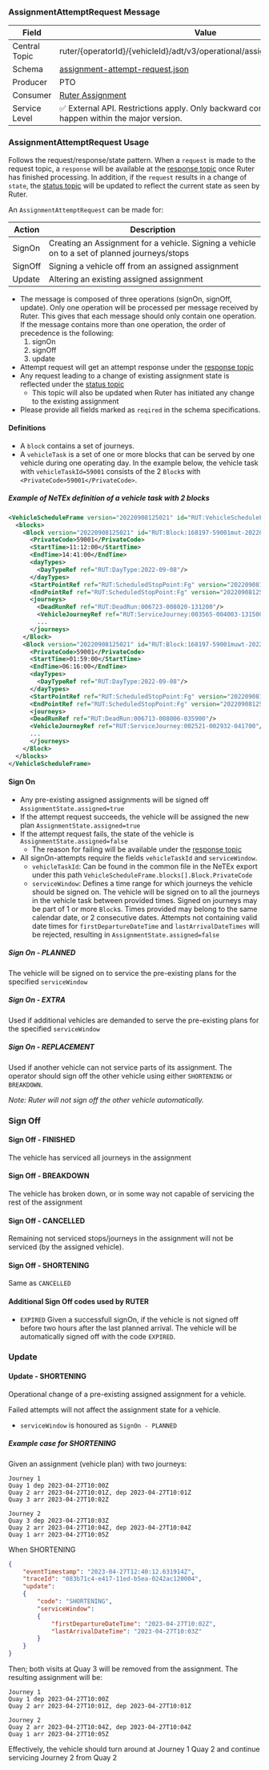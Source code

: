 ### AssignmentAttemptRequest Message
| Field         | Value                                                                                                                    |
|---------------|--------------------------------------------------------------------------------------------------------------------------|
| Central Topic | ruter/{operatorId}/{vehicleId}/adt/v3/operational/assignment/attempt/request                                             |
| Schema        | [ assignment-attempt-request.json ](json-schemas/operational/assignment/attempt/request/assignment-attempt-request.json) |
| Producer      | PTO                                                                                                                      |
| Consumer      | [Ruter Assignment](https://github.com/orgs/RuterNo/teams/assignment)                                                     |
| Service Level | ✅ External API. Restrictions apply. Only backward compatible changes may happen within the major version.                |

### AssignmentAttemptRequest Usage
Follows the request/response/state pattern. When a `request` is made to the request topic, a `response` will be available at the [response topic](../response/assignment-attempt-response.md) once Ruter has finished processing.
In addition, if the `request` results in a change of `state`, the [status topic](../../status/assignment-status.md) will be updated to reflect the current state as seen by Ruter.

An `AssignmentAttemptRequest` can be made for:

| Action  | Description                                                                                   |
|---------|-----------------------------------------------------------------------------------------------|
| SignOn  | Creating an Assignment for a vehicle. Signing a vehicle on to a set of planned journeys/stops |
| SignOff | Signing a vehicle off from an assigned assignment                                             |
| Update  | Altering an existing assigned assignment                                                      |

- The message is composed of three operations (signOn, signOff, update). Only one operation will be processed per message received by Ruter. This gives that each message should only contain one operation. If the message contains more than one operation, the order of precedence is the following:
  1. signOn
  2. signOff
  3. update
- Attempt request will get an attempt response under the [response topic](../response/assignment-attempt-response.md)
- Any request leading to a change of existing assignment state is reflected under the [status topic](../../status/assignment-status.md)
  - This topic will also be updated when Ruter has initiated any change to the existing assignment
- Please provide all fields marked as `reqired` in the schema specifications.


#### Definitions
- A `block` contains a set of journeys.
- A `vehicleTask` is a set of one or more blocks that can be served by one vehicle during one operating day.
  In the example below, the vehicle task with `vehicleTaskId=59001` consists of the 2 `Block`s with `<PrivateCode>59001</PrivateCode>`.

##### Example of NeTEx definition of a vehicle task with 2 blocks
```xml
<VehicleScheduleFrame version="20220908125021" id="RUT:VehicleScheduleFrame:1">
  <blocks>
    <Block version="20220908125021" id="RUT:Block:168197-59001mut-202209081312000">
      <PrivateCode>59001</PrivateCode>
      <StartTime>11:12:00</StartTime>
      <EndTime>14:41:00</EndTime>
      <dayTypes>
        <DayTypeRef ref="RUT:DayType:2022-09-08"/>
      </dayTypes>
      <StartPointRef ref="RUT:ScheduledStopPoint:Fg" version="20220908125021"/>
      <EndPointRef ref="RUT:ScheduledStopPoint:Fg" version="20220908125021"/>
      <journeys>
        <DeadRunRef ref="RUT:DeadRun:006723-008020-131200"/>
        <VehicleJourneyRef ref="RUT:ServiceJourney:003565-004003-131500"/>
        ...
      </journeys>
    </Block>
    <Block version="20220908125021" id="RUT:Block:168197-59001muwt-202209080359000">
      <PrivateCode>59001</PrivateCode>
      <StartTime>01:59:00</StartTime>
      <EndTime>06:16:00</EndTime>
      <dayTypes>
        <DayTypeRef ref="RUT:DayType:2022-09-08"/>
      </dayTypes>
      <StartPointRef ref="RUT:ScheduledStopPoint:Fg" version="20220908125021"/>
      <EndPointRef ref="RUT:ScheduledStopPoint:Fg" version="20220908125021"/>
      <journeys>
      <DeadRunRef ref="RUT:DeadRun:006713-008006-035900"/>
      <VehicleJourneyRef ref="RUT:ServiceJourney:002521-002932-041700"/>
      ...
      </journeys>
    </Block>
  </blocks>
</VehicleScheduleFrame>
```

#### Sign On
- Any pre-existing assigned assignments will be signed off `AssignmentState.assigned=true`
- If the attempt request succeeds, the vehicle will be assigned the new plan `AssignmentState.assigned=true`
- If the attempt request fails, the state of the vehicle is `AssignmentState.assigned=false`
  - The reason for failing will be available under the [response topic](../response/assignment-attempt-response.md)
- All signOn-attempts require the fields `vehicleTaskId` and `serviceWindow`.
  - `vehicleTaskId`: Can be found in the common file in the NeTEx export under this path `VehicleScheduleFrame.blocks[].Block.PrivateCode`
  - `serviceWindow`: Defines a time range for which journeys the vehicle should be signed on.
    The vehicle will be signed on to all the journeys in the vehicle task between provided times.
    Signed on journeys may be part of 1 or more `Block`s.
    Times provided may belong to the same calendar date, or 2 consecutive dates.
    Attempts not containing valid date times for `firstDepartureDateTime` and `lastArrivalDateTimes` will be rejected, resulting in `AssignmentState.assigned=false`

##### Sign On - PLANNED
The vehicle will be signed on to service the pre-existing plans for the specified `serviceWindow`

##### Sign On - EXTRA
Used if additional vehicles are demanded to serve the pre-existing plans for the specified `serviceWindow`

##### Sign On - REPLACEMENT
Used if another vehicle can not service parts of its assignment. 
The operator should sign off the other vehicle using either `SHORTENING` or `BREAKDOWN`.

_Note: Ruter will not sign off the other vehicle automatically._

### Sign Off
#### Sign Off - FINISHED
The vehicle has serviced all journeys in the assignment
#### Sign Off - BREAKDOWN
The vehicle has broken down, or in some way not capable of servicing the rest of the assignment
#### Sign Off - CANCELLED
Remaining not serviced stops/journeys in the assignment will not be serviced (by the assigned vehicle).
#### Sign Off - SHORTENING
Same as `CANCELLED`
#### Additional Sign Off codes used by RUTER
- `EXPIRED`
  Given a successfull signOn, if the vehicle is not signed off before two hours after the last planned arrival. The vehicle will be automatically signed off with the code `EXPIRED`.

### Update
#### Update - SHORTENING
Operational change of a pre-existing assigned assignment for a vehicle.

Failed attempts will not affect the assignment state for a vehicle.
- `serviceWindow` is honoured as `SignOn - PLANNED`

##### Example case for SHORTENING

Given an assignment (vehicle plan) with two journeys:
```
Journey 1
Quay 1 dep 2023-04-27T10:00Z
Quay 2 arr 2023-04-27T10:01Z, dep 2023-04-27T10:01Z
Quay 3 arr 2023-04-27T10:02Z

Journey 2
Quay 3 dep 2023-04-27T10:03Z
Quay 2 arr 2023-04-27T10:04Z, dep 2023-04-27T10:04Z
Quay 1 arr 2023-04-27T10:05Z
```
When SHORTENING
```json
{
    "eventTimestamp": "2023-04-27T12:40:12.631914Z",
    "traceId": "083b71c4-e417-11ed-b5ea-0242ac120004",
    "update":
    {
        "code": "SHORTENING",
        "serviceWindow":
        {
            "firstDepartureDateTime": "2023-04-27T10:02Z",
            "lastArrivalDateTime": "2023-04-27T10:03Z"
        }
    }
}
```
Then; both visits at Quay 3 will be removed from the assignment.
The resulting assignment will be:
```
Journey 1
Quay 1 dep 2023-04-27T10:00Z
Quay 2 arr 2023-04-27T10:01Z, dep 2023-04-27T10:01Z

Journey 2
Quay 2 arr 2023-04-27T10:04Z, dep 2023-04-27T10:04Z
Quay 1 arr 2023-04-27T10:05Z
```
Effectively, the vehicle should turn around at Journey 1 Quay 2 and continue servicing Journey 2 from Quay 2
